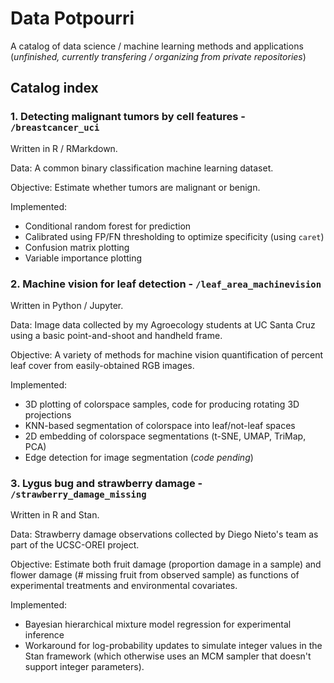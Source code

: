 # Data Potpourri

A catalog of data science / machine learning methods and applications (*unfinished, currently transfering / organizing from private repositories*)


## Catalog index

### 1. Detecting malignant tumors by cell features - `/breastcancer_uci`

Written in R / RMarkdown. 

Data: A common binary classification machine learning dataset. 

Objective: Estimate whether tumors are malignant or benign. 

Implemented:
- Conditional random forest for prediction
- Calibrated using FP/FN thresholding to optimize specificity (using `caret`)
- Confusion matrix plotting
- Variable importance plotting


### 2. Machine vision for leaf detection - `/leaf_area_machinevision`

Written in Python / Jupyter. 

Data: Image data collected by my Agroecology students at UC Santa Cruz using a basic point-and-shoot and handheld frame. 

Objective: A variety of methods for machine vision quantification of percent leaf cover from easily-obtained RGB images. 

Implemented:
- 3D plotting of colorspace samples, code for producing rotating 3D projections
- KNN-based segmentation of colorspace into leaf/not-leaf spaces
- 2D embedding of colorspace segmentations (t-SNE, UMAP, TriMap, PCA)
- Edge detection for image segmentation (*code pending*)


### 3. Lygus bug and strawberry damage - `/strawberry_damage_missing`

Written in R and Stan. 

Data: Strawberry damage observations collected by Diego Nieto's team as part of the UCSC-OREI project. 

Objective: Estimate both fruit damage (proportion damage in a sample) and flower damage (# missing fruit from observed sample) as functions of experimental treatments and environmental covariates. 

Implemented: 
- Bayesian hierarchical mixture model regression for experimental inference
- Workaround for log-probability updates to simulate integer values in the Stan framework (which otherwise uses an MCM sampler that doesn't support integer parameters). 

